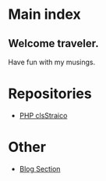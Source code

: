 # Main index

## Welcome traveler.

Have fun with my musings.

# Repositories

* [PHP clsStraico](https://github.com/roelfrenkema/clsStraico)

# Other

* [Blog Section](blog)
